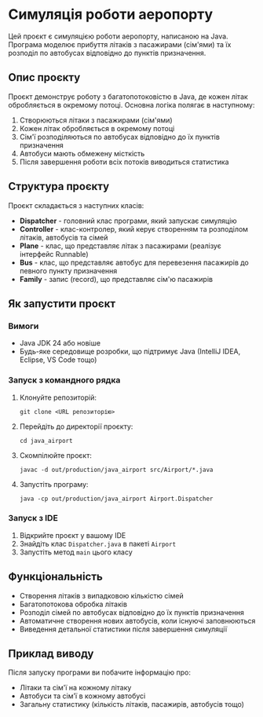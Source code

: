 # Симуляція роботи аеропорту

Цей проєкт є симуляцією роботи аеропорту, написаною на Java. Програма моделює прибуття літаків з пасажирами (сім'ями) та їх розподіл по автобусах відповідно до пунктів призначення.

## Опис проєкту

Проєкт демонструє роботу з багатопотоковістю в Java, де кожен літак обробляється в окремому потоці. Основна логіка полягає в наступному:

1. Створюються літаки з пасажирами (сім'ями)
2. Кожен літак обробляється в окремому потоці
3. Сім'ї розподіляються по автобусах відповідно до їх пунктів призначення
4. Автобуси мають обмежену місткість
5. Після завершення роботи всіх потоків виводиться статистика

## Структура проєкту

Проєкт складається з наступних класів:

- **Dispatcher** - головний клас програми, який запускає симуляцію
- **Controller** - клас-контролер, який керує створенням та розподілом літаків, автобусів та сімей
- **Plane** - клас, що представляє літак з пасажирами (реалізує інтерфейс Runnable)
- **Bus** - клас, що представляє автобус для перевезення пасажирів до певного пункту призначення
- **Family** - запис (record), що представляє сім'ю пасажирів

## Як запустити проєкт

### Вимоги
- Java JDK 24 або новіше
- Будь-яке середовище розробки, що підтримує Java (IntelliJ IDEA, Eclipse, VS Code тощо)

### Запуск з командного рядка
1. Клонуйте репозиторій:
   ```
   git clone <URL репозиторію>
   ```

2. Перейдіть до директорії проєкту:
   ```
   cd java_airport
   ```

3. Скомпілюйте проєкт:
   ```
   javac -d out/production/java_airport src/Airport/*.java
   ```

4. Запустіть програму:
   ```
   java -cp out/production/java_airport Airport.Dispatcher
   ```

### Запуск з IDE
1. Відкрийте проєкт у вашому IDE
2. Знайдіть клас `Dispatcher.java` в пакеті `Airport`
3. Запустіть метод `main` цього класу

## Функціональність

- Створення літаків з випадковою кількістю сімей
- Багатопотокова обробка літаків
- Розподіл сімей по автобусах відповідно до їх пунктів призначення
- Автоматичне створення нових автобусів, коли існуючі заповнюються
- Виведення детальної статистики після завершення симуляції

## Приклад виводу

Після запуску програми ви побачите інформацію про:
- Літаки та сім'ї на кожному літаку
- Автобуси та сім'ї в кожному автобусі
- Загальну статистику (кількість літаків, пасажирів, автобусів тощо)
